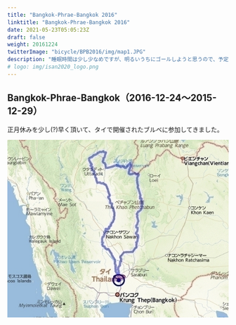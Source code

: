 ```yaml
---
title: "Bangkok-Phrae-Bangkok 2016"
linktitle: "Bangkok-Phrae-Bangkok 2016"
date: 2021-05-23T05:05:23Z
draft: false
weight: 20161224
twitterImage: "bicycle/BPB2016/img/map1.JPG"
description: "睡眠時間は少し少なめですが、明るいうちにゴールしようと思うので、予定通り7時前に出発します。CP18のセブンイレブンまでは3km程でした。"
# logo: img/isan2020_logo.png
---
```

## Bangkok-Phrae-Bangkok（2016-12-24～2015-12-29）

正月休みを少し(?)早く頂いて、タイで開催されたブルベに参加してきました。

![](img/map1.JPG)
